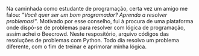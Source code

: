 Na caminhada como estudante de programação, certa vez um amigo me falou: _"Você quer ser um bom programador? Aprenda a resolver problemas!"_. Motivado por esse conselho, fui à procura de uma plataforma onde dispô-se de problemas para resolver com lógica de programação, assim achei o Beecrowd. Neste respositório, arquivo códigos das resoluções de problemas com Python. Todo dia resolvo um problema diferente, com o fim de treinar e aprimorar minha lógica.

